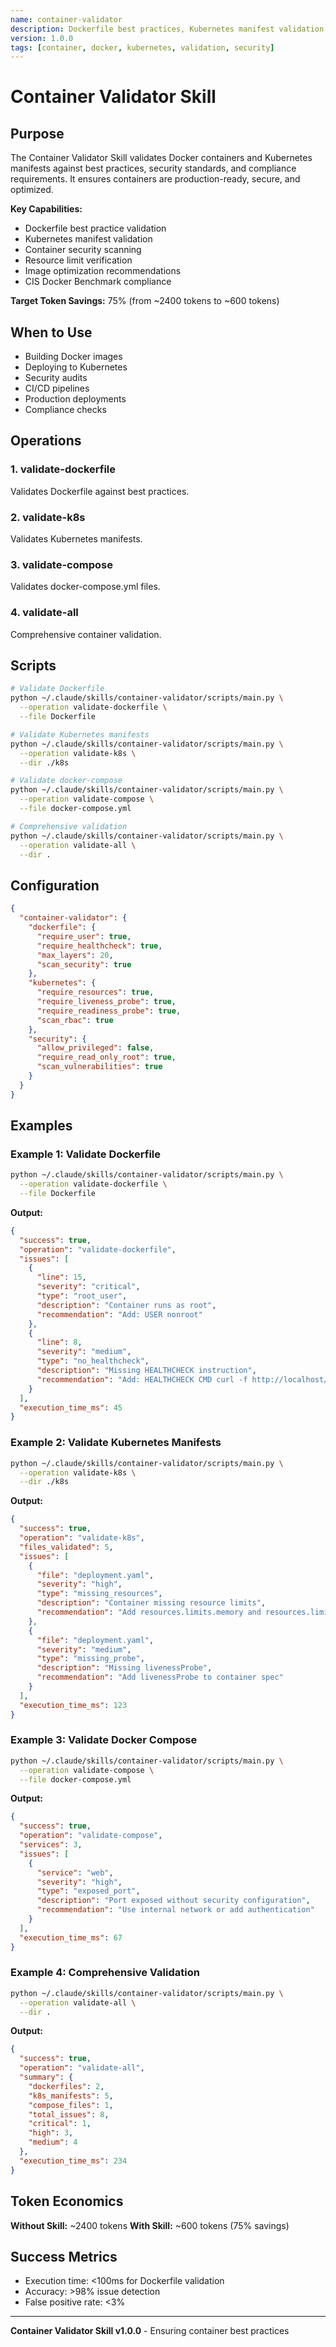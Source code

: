```yaml
---
name: container-validator
description: Dockerfile best practices, Kubernetes manifest validation, container security
version: 1.0.0
tags: [container, docker, kubernetes, validation, security]
---
```


# Container Validator Skill

## Purpose

The Container Validator Skill validates Docker containers and Kubernetes manifests against best practices, security standards, and compliance requirements. It ensures containers are production-ready, secure, and optimized.

**Key Capabilities:**
- Dockerfile best practice validation
- Kubernetes manifest validation
- Container security scanning
- Resource limit verification
- Image optimization recommendations
- CIS Docker Benchmark compliance

**Target Token Savings:** 75% (from ~2400 tokens to ~600 tokens)

## When to Use

- Building Docker images
- Deploying to Kubernetes
- Security audits
- CI/CD pipelines
- Production deployments
- Compliance checks

## Operations

### 1. validate-dockerfile
Validates Dockerfile against best practices.

### 2. validate-k8s
Validates Kubernetes manifests.

### 3. validate-compose
Validates docker-compose.yml files.

### 4. validate-all
Comprehensive container validation.

## Scripts

```bash
# Validate Dockerfile
python ~/.claude/skills/container-validator/scripts/main.py \
  --operation validate-dockerfile \
  --file Dockerfile

# Validate Kubernetes manifests
python ~/.claude/skills/container-validator/scripts/main.py \
  --operation validate-k8s \
  --dir ./k8s

# Validate docker-compose
python ~/.claude/skills/container-validator/scripts/main.py \
  --operation validate-compose \
  --file docker-compose.yml

# Comprehensive validation
python ~/.claude/skills/container-validator/scripts/main.py \
  --operation validate-all \
  --dir .
```

## Configuration

```json
{
  "container-validator": {
    "dockerfile": {
      "require_user": true,
      "require_healthcheck": true,
      "max_layers": 20,
      "scan_security": true
    },
    "kubernetes": {
      "require_resources": true,
      "require_liveness_probe": true,
      "require_readiness_probe": true,
      "scan_rbac": true
    },
    "security": {
      "allow_privileged": false,
      "require_read_only_root": true,
      "scan_vulnerabilities": true
    }
  }
}
```

## Examples

### Example 1: Validate Dockerfile

```bash
python ~/.claude/skills/container-validator/scripts/main.py \
  --operation validate-dockerfile \
  --file Dockerfile
```

**Output:**
```json
{
  "success": true,
  "operation": "validate-dockerfile",
  "issues": [
    {
      "line": 15,
      "severity": "critical",
      "type": "root_user",
      "description": "Container runs as root",
      "recommendation": "Add: USER nonroot"
    },
    {
      "line": 8,
      "severity": "medium",
      "type": "no_healthcheck",
      "description": "Missing HEALTHCHECK instruction",
      "recommendation": "Add: HEALTHCHECK CMD curl -f http://localhost/ || exit 1"
    }
  ],
  "execution_time_ms": 45
}
```

### Example 2: Validate Kubernetes Manifests

```bash
python ~/.claude/skills/container-validator/scripts/main.py \
  --operation validate-k8s \
  --dir ./k8s
```

**Output:**
```json
{
  "success": true,
  "operation": "validate-k8s",
  "files_validated": 5,
  "issues": [
    {
      "file": "deployment.yaml",
      "severity": "high",
      "type": "missing_resources",
      "description": "Container missing resource limits",
      "recommendation": "Add resources.limits.memory and resources.limits.cpu"
    },
    {
      "file": "deployment.yaml",
      "severity": "medium",
      "type": "missing_probe",
      "description": "Missing livenessProbe",
      "recommendation": "Add livenessProbe to container spec"
    }
  ],
  "execution_time_ms": 123
}
```

### Example 3: Validate Docker Compose

```bash
python ~/.claude/skills/container-validator/scripts/main.py \
  --operation validate-compose \
  --file docker-compose.yml
```

**Output:**
```json
{
  "success": true,
  "operation": "validate-compose",
  "services": 3,
  "issues": [
    {
      "service": "web",
      "severity": "high",
      "type": "exposed_port",
      "description": "Port exposed without security configuration",
      "recommendation": "Use internal network or add authentication"
    }
  ],
  "execution_time_ms": 67
}
```

### Example 4: Comprehensive Validation

```bash
python ~/.claude/skills/container-validator/scripts/main.py \
  --operation validate-all \
  --dir .
```

**Output:**
```json
{
  "success": true,
  "operation": "validate-all",
  "summary": {
    "dockerfiles": 2,
    "k8s_manifests": 5,
    "compose_files": 1,
    "total_issues": 8,
    "critical": 1,
    "high": 3,
    "medium": 4
  },
  "execution_time_ms": 234
}
```

## Token Economics

**Without Skill:** ~2400 tokens
**With Skill:** ~600 tokens (75% savings)

## Success Metrics

- Execution time: <100ms for Dockerfile validation
- Accuracy: >98% issue detection
- False positive rate: <3%

---

**Container Validator Skill v1.0.0** - Ensuring container best practices
